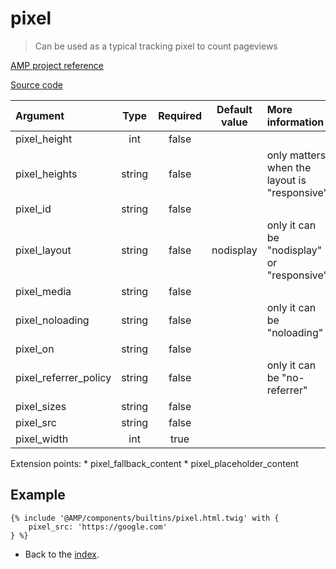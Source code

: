 # pixel
> Can be used as a typical tracking pixel to count pageviews

[AMP project reference][1]

[Source code][2]

| Argument              | Type       | Required | Default value | More information                              | 
|:----------------------|:----------:|:--------:|:-------------:|:----------------------------------------------|
| pixel_height          | int        | false    |               |                                               |
| pixel_heights         | string     | false    |               | only matters when the layout is "responsive"  |
| pixel_id              | string     | false    |               |                                               |
| pixel_layout          | string     | false    | nodisplay     | only it can be "nodisplay" or "responsive"    |
| pixel_media           | string     | false    |               |                                               |
| pixel_noloading       | string     | false    |               | only it can be "noloading"                    |
| pixel_on              | string     | false    |               |                                               |
| pixel_referrer_policy | string     | false    |               | only it can be "no-referrer"                  |
| pixel_sizes           | string     | false    |               |                                               |
| pixel_src             | string     | false    |               |                                               |
| pixel_width           | int        | true     |               |                                               |

Extension points:
    * pixel_fallback_content
    * pixel_placeholder_content

## Example

```twig
{% include '@AMP/components/builtins/pixel.html.twig' with {
    pixel_src: 'https://google.com'
} %}
```

- Back to the [index](../../index.md).

[1]: https://github.com/ampproject/amphtml/blob/master/builtins/amp-pixel.md
[2]: https://github.com/benatespina/AMPTwigTheme/blob/master/templates/components/builtins/pixel.html.twig
